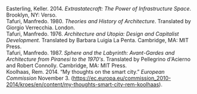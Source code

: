 Easterling, Keller. 2014. *Extrastatecraft: The Power of Infrastructure Space*. Brooklyn, NY: Verso.  
Tafuri, Manfredo. 1980. *Theories and History of Architecture*. Translated by Giorgio Verrecchia. London.  
Tafuri, Manfredo. 1976. *Architecture and Utopia: Design and Capitalist Development*. Translated by Barbara Luigia La Penta. Cambridge, MA: MIT Press.  
Tafuri, Manfredo. 1987. *Sphere and the Labyrinth: Avant-Gardes and Architecture from Piranesi to the 1970's*. Translated by Pellegrino d'Acierno and Robert Connolly. Cambridge, MA: MIT Press.  
Koolhaas, Rem. 2014. “My thoughts on the smart city.” *European Commission* November 3.   (https://ec.europa.eu/commission_2010-2014/kroes/en/content/my-thoughts-smart-city-rem-koolhaas).  

